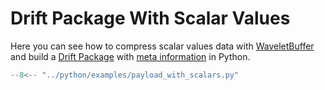 # Drift Package With Scalar Values

Here you can see how to compress scalar values data with [WaveletBuffer](https://github.com/panda-official/WaveletBuffer)
and build a [Drift Package](/docs/api/common) with [meta information](/docs/api/meta) in Python.

```py title="python/examples/payload_with_scalars.py"
--8<-- "../python/examples/payload_with_scalars.py"
```
